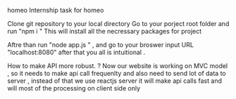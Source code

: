 homeo
Internship task for homeo

Clone git repository to your local directory Go to your porject root folder and run "npm i " This will install all the necressary packages for project

Aftre than run "node app.js " , and go to your broswer input URL "localhost:8080" after that you all is intuitional .

How to make API more robust. ? Now our website is working on MVC model , so it needs to make api call frequenlty and also need to send lot of data to server , instead of that we use reactjs server it will make api calls fast and will most of the processing on client side only
